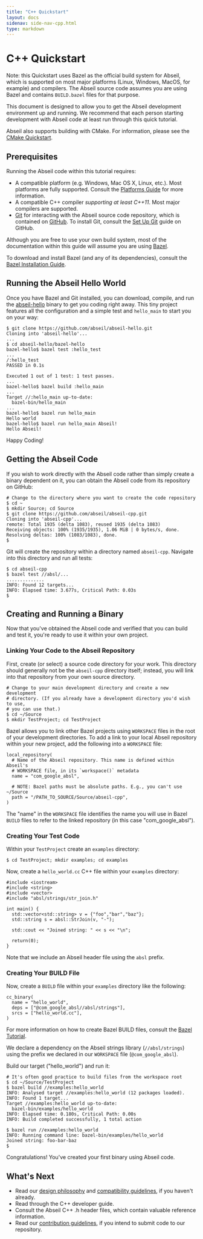 ```yaml
---
title: "C++ Quickstart"
layout: docs
sidenav: side-nav-cpp.html
type: markdown
---
```


# C++ Quickstart

Note: this Quickstart uses Bazel as the official build system for Abseil,
which is supported on most major platforms (Linux, Windows, MacOS, for example)
and compilers. The Abseil source code assumes you are using Bazel and contains
`BUILD.bazel` files for that purpose.

This document is designed to allow you to get the Abseil development
environment up and running. We recommend that each person starting
development with Abseil code at least run through this quick tutorial.

Abseil also supports building with CMake.  For information, please see the
[CMake Quickstart](/docs/cpp/quickstart-cmake.md).

## Prerequisites

Running the Abseil code within this tutorial requires:

* A compatible platform (e.g. Windows, Mac OS X, Linux, etc.). Most platforms
  are fully supported. Consult the
  [Platforms Guide](platforms/platforms) for more information.
* A compatible C++ compiler *supporting at least C++11*. Most major compilers
  are supported.
* [Git](https://git-scm.com/) for interacting with the Abseil source code
  repository, which is contained on [GitHub](http://github.com). To install Git,
  consult the [Set Up Git](https://help.github.com/articles/set-up-git/) guide
  on GitHub.

Although you are free to use your own build system, most of the documentation
within this guide will assume you are using [Bazel](https://bazel.build/).

To download and install Bazel (and any of its dependencies), consult the
[Bazel Installation Guide](https://docs.bazel.build/versions/master/install.html).

## Running the Abseil Hello World

Once you have Bazel and Git installed, you can download, compile, and run the
[abseil-hello](https://github.com/abseil/abseil-hello) binary to get you
coding right away. This tiny project features all the configuration and a simple
test and `hello_main` to start you on your way:

```
$ git clone https://github.com/abseil/abseil-hello.git
Cloning into 'abseil-hello'...
...
$ cd abseil-hello/bazel-hello
bazel-hello$ bazel test :hello_test
...
/:hello_test                                                      PASSED in 0.1s

Executed 1 out of 1 test: 1 test passes.
...
bazel-hello$ bazel build :hello_main
...
Target //:hello_main up-to-date:
  bazel-bin/hello_main
...
bazel-hello$ bazel run hello_main
Hello world
bazel-hello$ bazel run hello_main Abseil!
Hello Abseil!
```

Happy Coding!

## Getting the Abseil Code

If you wish to work directly with the Abseil code rather than simply create a
binary dependent on it, you can obtain the Abseil code from its repository on
GitHub:

```
# Change to the directory where you want to create the code repository
$ cd ~
$ mkdir Source; cd Source
$ git clone https://github.com/abseil/abseil-cpp.git
Cloning into 'abseil-cpp'...
remote: Total 1935 (delta 1083), reused 1935 (delta 1083)
Receiving objects: 100% (1935/1935), 1.06 MiB | 0 bytes/s, done.
Resolving deltas: 100% (1083/1083), done.
$
```

Git will create the repository within a directory named `abseil-cpp`.
Navigate into this directory and run all tests:

```
$ cd abseil-cpp
$ bazel test //absl/...
..............
INFO: Found 12 targets...
INFO: Elapsed time: 3.677s, Critical Path: 0.03s
$
```

## Creating and Running a Binary

Now that you've obtained the Abseil code and verified that you can build and
test it, you're ready to use it within your own project.

### Linking Your Code to the Abseil Repository

First, create (or select) a source code directory for your work. This directory
should generally not be the `abseil-cpp` directory itself;
instead, you will link into that repository from your own source directory.

```
# Change to your main development directory and create a new development
# directory. (If you already have a development directory you'd wish to use,
# you can use that.)
$ cd ~/Source
$ mkdir TestProject; cd TestProject
```

Bazel allows you to link other Bazel projects using `WORKSPACE` files in the
root of your development directories. To add a link to your local Abseil
repository within your new project, add the following into a `WORKSPACE` file:

```
local_repository(
  # Name of the Abseil repository. This name is defined within Abseil's
  # WORKSPACE file, in its `workspace()` metadata
  name = "com_google_absl",

  # NOTE: Bazel paths must be absolute paths. E.g., you can't use ~/Source
  path = "/PATH_TO_SOURCE/Source/abseil-cpp",
)
```

The "name" in the `WORKSPACE` file identifies the name you will use in Bazel
`BUILD` files to refer to the linked repository (in this case
"com_google_absl").

### Creating Your Test Code

Within your `TestProject` create an `examples` directory:

```
$ cd TestProject; mkdir examples; cd examples
```

Now, create a `hello_world.cc` C++ file within your `examples` directory:

```
#include <iostream>
#include <string>
#include <vector>
#include "absl/strings/str_join.h"

int main() {
  std::vector<std::string> v = {"foo","bar","baz"};
  std::string s = absl::StrJoin(v, "-");

  std::cout << "Joined string: " << s << "\n";

  return(0);
}
```

Note that we include an Abseil header file using the `absl` prefix.

### Creating Your BUILD File

Now, create a `BUILD` file within your `examples` directory like the following:

```
cc_binary(
  name = "hello_world",
  deps = ["@com_google_absl//absl/strings"],
  srcs = ["hello_world.cc"],
)
```

For more information on how to create Bazel BUILD files, consult the
[Bazel Tutorial](https://docs.bazel.build/versions/master/tutorial/cpp.html).

We declare a dependency on the Abseil strings library (`//absl/strings`) using
the prefix we declared in our `WORKSPACE` file (`@com_google_absl`).

Build our target ("hello_world") and run it:

```
# It's often good practice to build files from the workspace root
$ cd ~/Source/TestProject
$ bazel build //examples:hello_world
INFO: Analysed target //examples:hello_world (12 packages loaded).
INFO: Found 1 target...
Target //examples:hello_world up-to-date:
  bazel-bin/examples/hello_world
INFO: Elapsed time: 0.180s, Critical Path: 0.00s
INFO: Build completed successfully, 1 total action

$ bazel run //examples:hello_world
INFO: Running command line: bazel-bin/examples/hello_world
Joined string: foo-bar-baz
$
```

Congratulations! You've created your first binary using Abseil code.

## What's Next

* Read our [design philosophy](/about/philosophy) and
  [compatibility guidelines](/about/compatibility), if
  you haven't already.
* Read through the C++ developer guide.
* Consult the Abseil C++ .h header files, which contain valuable reference
  information.
* Read our
  [contribution guidelines](/community/contribute), if
  you intend to submit code to our repository.
